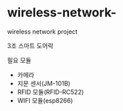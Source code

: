 # wireless-network-
wireless network project 

3조 스마트 도어락

필요 모듈
- 카메라
- 지문 센서(JM-101B)
- RFID 모듈(RFID-RC522)
- WIFI 모듈(esp8266)
